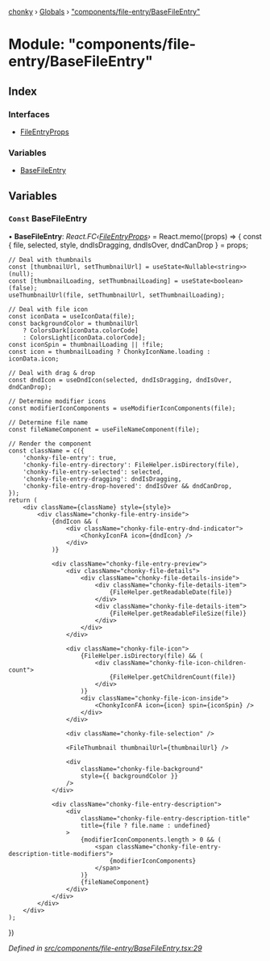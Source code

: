[chonky](../README.md) › [Globals](../globals.md) › ["components/file-entry/BaseFileEntry"](_components_file_entry_basefileentry_.md)

# Module: "components/file-entry/BaseFileEntry"

## Index

### Interfaces

* [FileEntryProps](../interfaces/_components_file_entry_basefileentry_.fileentryprops.md)

### Variables

* [BaseFileEntry](_components_file_entry_basefileentry_.md#const-basefileentry)

## Variables

### `Const` BaseFileEntry

• **BaseFileEntry**: *React.FC‹[FileEntryProps](../interfaces/_components_file_entry_basefileentry_.fileentryprops.md)›* = React.memo((props) => {
    const { file, selected, style, dndIsDragging, dndIsOver, dndCanDrop } = props;

    // Deal with thumbnails
    const [thumbnailUrl, setThumbnailUrl] = useState<Nullable<string>>(null);
    const [thumbnailLoading, setThumbnailLoading] = useState<boolean>(false);
    useThumbnailUrl(file, setThumbnailUrl, setThumbnailLoading);

    // Deal with file icon
    const iconData = useIconData(file);
    const backgroundColor = thumbnailUrl
        ? ColorsDark[iconData.colorCode]
        : ColorsLight[iconData.colorCode];
    const iconSpin = thumbnailLoading || !file;
    const icon = thumbnailLoading ? ChonkyIconName.loading : iconData.icon;

    // Deal with drag & drop
    const dndIcon = useDndIcon(selected, dndIsDragging, dndIsOver, dndCanDrop);

    // Determine modifier icons
    const modifierIconComponents = useModifierIconComponents(file);

    // Determine file name
    const fileNameComponent = useFileNameComponent(file);

    // Render the component
    const className = c({
        'chonky-file-entry': true,
        'chonky-file-entry-directory': FileHelper.isDirectory(file),
        'chonky-file-entry-selected': selected,
        'chonky-file-entry-dragging': dndIsDragging,
        'chonky-file-entry-drop-hovered': dndIsOver && dndCanDrop,
    });
    return (
        <div className={className} style={style}>
            <div className="chonky-file-entry-inside">
                {dndIcon && (
                    <div className="chonky-file-entry-dnd-indicator">
                        <ChonkyIconFA icon={dndIcon} />
                    </div>
                )}

                <div className="chonky-file-entry-preview">
                    <div className="chonky-file-details">
                        <div className="chonky-file-details-inside">
                            <div className="chonky-file-details-item">
                                {FileHelper.getReadableDate(file)}
                            </div>
                            <div className="chonky-file-details-item">
                                {FileHelper.getReadableFileSize(file)}
                            </div>
                        </div>
                    </div>

                    <div className="chonky-file-icon">
                        {FileHelper.isDirectory(file) && (
                            <div className="chonky-file-icon-children-count">
                                {FileHelper.getChildrenCount(file)}
                            </div>
                        )}
                        <div className="chonky-file-icon-inside">
                            <ChonkyIconFA icon={icon} spin={iconSpin} />
                        </div>
                    </div>

                    <div className="chonky-file-selection" />

                    <FileThumbnail thumbnailUrl={thumbnailUrl} />

                    <div
                        className="chonky-file-background"
                        style={{ backgroundColor }}
                    />
                </div>

                <div className="chonky-file-entry-description">
                    <div
                        className="chonky-file-entry-description-title"
                        title={file ? file.name : undefined}
                    >
                        {modifierIconComponents.length > 0 && (
                            <span className="chonky-file-entry-description-title-modifiers">
                                {modifierIconComponents}
                            </span>
                        )}
                        {fileNameComponent}
                    </div>
                </div>
            </div>
        </div>
    );
})

*Defined in [src/components/file-entry/BaseFileEntry.tsx:29](https://github.com/TimboKZ/Chonky/blob/5b9fbdf/src/components/file-entry/BaseFileEntry.tsx#L29)*
